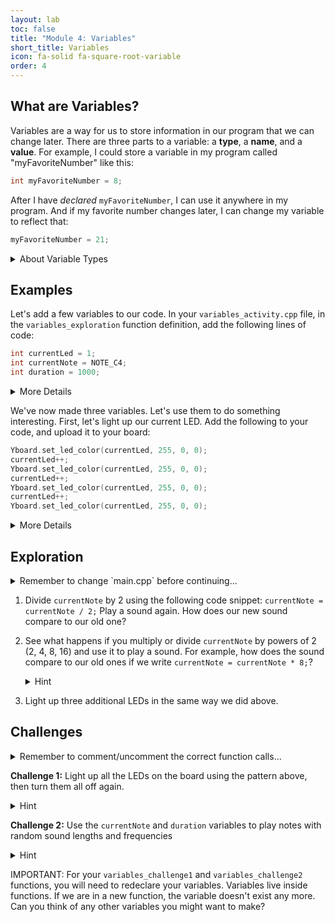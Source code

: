 ```yaml
---
layout: lab
toc: false
title: "Module 4: Variables"
short_title: Variables
icon: fa-solid fa-square-root-variable
order: 4
---
```


## What are Variables?

Variables are a way for us to store information in our program that we can change later. There are three parts to a variable: a **type**, a **name**, and a **value**. For example, I could store a variable in my program called "myFavoriteNumber" like this:

```c
int myFavoriteNumber = 8;
```

After I have _declared_ `myFavoriteNumber`, I can use it anywhere in my program. And if my favorite number changes later, I can change my variable to reflect that:

```c
myFavoriteNumber = 21;
```

<details markdown="block">
<summary markdown="span">About Variable Types
</summary>

Notice that I only have to tell the _compiler_ what type of variable myFavoriteNumber is when I first declare it. If I change the value later, I don't have to include the type; the _compiler_ will remember it automatically. `myFavoriteNumber` is an `int` type variable, which means that it can only be a whole number. If my favorite number was 3.14, this type wouldn't work! Some other common variable types include `double` (for decimal numbers), `bool` (for `true` or `false` values), and `char` (for single characters like the letter `'a'`).
</details>

## Examples

Let's add a few variables to our code. In your `variables_activity.cpp` file, in the `variables_exploration` function definition, add the following lines of code:

```c
int currentLed = 1;
int currentNote = NOTE_C4;
int duration = 1000;
```

<details markdown="block">
<summary markdown="span">More Details
</summary>

Hopefully it's obvious what our variables represent based on their names. Notice that we can set our variables equal to other variables! `currentNote` has the same value as `NOTE_C4`. If we add `speaker_play_note(currentNote, duration)` to our code, it's the same as adding `speaker_play_note(NOTE_C4, 1000)`. Middle C will be played for one second.
</details>

We've now made three variables. Let's use them to do something interesting. First, let's light up our current LED. Add the following to your code, and upload it to your board:

```cpp
Yboard.set_led_color(currentLed, 255, 0, 0);
currentLed++;
Yboard.set_led_color(currentLed, 255, 0, 0);
currentLed++;
Yboard.set_led_color(currentLed, 255, 0, 0);
currentLed++;
Yboard.set_led_color(currentLed, 255, 0, 0);
```

<details markdown="block">
<summary markdown="span">More Details
</summary>

As you probably guessed by the lights on your board turning on, adding `++` to our variable name (with a semicolon at the end) increments the number our variable represents by 1. This is exactly the same as if we had written `currentLed = currentLed + 1`. It's nice that we don't have to hard-code the LED numbers into our code to tell the _compiler_ that we want to light them up. It makes our code a little easier to read.
</details>

## Exploration
<details markdown="block">
<summary markdown="span">Remember to change `main.cpp` before continuing...
</summary>
> 📝 **_NOTE:_** You will need to go to `main.cpp` and change the comments to call the correct activity function:
```c
// sound_activity();
variables_activity();
```
</details>

1. Divide `currentNote` by 2 using the following code snippet: `currentNote = currentNote / 2;` Play a sound again. How does our new sound compare to our old one?

1. See what happens if you multiply or divide `currentNote` by powers of 2 (2, 4, 8, 16) and use it to play a sound. For example, how does the sound compare to our old ones if we write `currentNote = currentNote * 8;`?
    <details markdown="block">
    <summary markdown="span">Hint
    </summary>
    
    When we divide and multiply the frequency of notes by powers of 2, we get "octaves". For Middle C, this means we get higher or lower C notes.
    </details>

1. Light up three additional LEDs in the same way we did above.

## Challenges


<details markdown="block">
<summary markdown="span">Remember to comment/uncomment the correct function calls...
</summary>
_Remember to comment out the `variables_exploration();` call in the `variables_activity` function and uncomment the correct challenge function:_

```c
variables_exploration();
// variables_challenge1();
// variables_challenge2();
```
</details>

**Challenge 1:** Light up all the LEDs on the board using the pattern above, then turn them all off again.

<details markdown="block">
<summary markdown="span">Hint
</summary>

We can use `currentNote--;` to decrement our variable by 1. This is the same as writing `currentNote = currentNote - 1;`
</details>

**Challenge 2:** Use the `currentNote` and `duration` variables to play notes with random sound lengths and frequencies


<details markdown="block">
<summary markdown="span">Hint
</summary>

You can use any mathematical expression you like and set your variable equal to it. For example: `duration = ((8 * 7) / 3) * 10;` or `currentNote = 2 * 2 * 2 + 1034;`
</details>

IMPORTANT: For your `variables_challenge1` and `variables_challenge2` functions, you will need to redeclare your variables. Variables live inside functions. If we are in a new function, the variable doesn't exist any more. Can you think of any other variables you might want to make?
